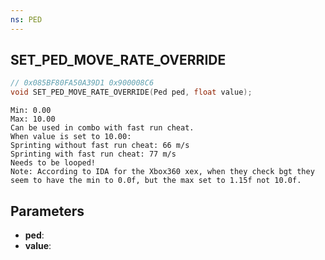 ```yaml
---
ns: PED
---
```

## SET_PED_MOVE_RATE_OVERRIDE

```c
// 0x085BF80FA50A39D1 0x900008C6
void SET_PED_MOVE_RATE_OVERRIDE(Ped ped, float value);
```

```
Min: 0.00  
Max: 10.00  
Can be used in combo with fast run cheat.  
When value is set to 10.00:  
Sprinting without fast run cheat: 66 m/s  
Sprinting with fast run cheat: 77 m/s  
Needs to be looped!  
Note: According to IDA for the Xbox360 xex, when they check bgt they seem to have the min to 0.0f, but the max set to 1.15f not 10.0f.  
```

## Parameters
* **ped**: 
* **value**: 

